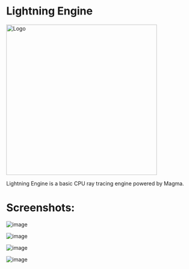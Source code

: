 # Lightning Engine

<img alt="Logo" src="https://github.com/Byte-White/Lightning-Engine/assets/51212450/24039c13-a70a-4df7-b184-d0a6924deaa4" width = 400 />

Lightning Engine is a basic CPU ray tracing engine powered by Magma.

# Screenshots:

![image](https://github.com/Byte-White/Lightning-Engine/assets/51212450/050a96af-a66e-4378-933c-fc35ea456e42)

![image](https://github.com/Byte-White/Lightning-Engine/assets/51212450/a6a26acf-4bc5-43a0-8b5d-647f7a55fcdb)

![image](https://github.com/Byte-White/Lightning-Engine/assets/51212450/078ae20f-85e9-492e-8fa7-fe889b7325fb)

![image](https://github.com/Byte-White/Lightning-Engine/assets/51212450/68496c4c-c9fd-4d5b-a3e9-374c2db405a9)